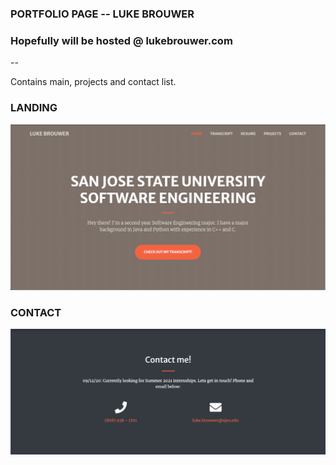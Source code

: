 ### PORTFOLIO PAGE -- LUKE BROUWER

### Hopefully will be hosted @ lukebrouwer.com


-- 

Contains main, projects and contact list.

### LANDING
![Landing page website](READMEfiles/Landing.png)

### CONTACT
![Contact page website](READMEfiles/Contact.png)

